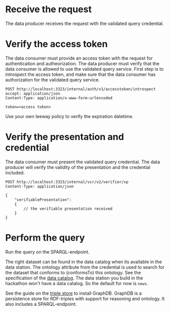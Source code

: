 # Receive the request

The data producer receives the request with the validated query credential.

# Verify the access token

The data consumer must provide an access token with the request for authentication and autheorization. The data producer must verify that the data consumer is allowed to use the validated query service. First step is to introspect the access token, and make sure that the data consumer has authorization for the validated query service.

```http request
POST http://localhost:3323/internal/auth/v1/accesstoken/introspect
accept: application/json
Content-Type: application/x-www-form-urlencoded

token=<access token>

```

Use your own leeway policy to verify the expiration datetime.

# Verify the presentation and credential

The data consumer must present the validated query credential. The data producer will verify the validity of the presentation and the credential included.

```http request
POST http://localhost:3323/internal/vcr/v2/verifier/vp
Content-Type: application/json

{
    "verifiablePresentation": 
    {
        // the verifiable presentation received
    }
}
```

# Perform the query

Run the query on the SPARQL-endpoint. 

The right dataset can be found in the data catalog when its available in the data station. The ontology attribute from the credential is used to search for the dataset that conforms to (conformsTo) this ontology. See the specification of the [data catalog](https://gitlab.com/data-en-techniek/specificaties/datastation/data-catalog). The data station you build in the hackathon won't have a data catalog. So the default for now is `news`.

See the guide on the [triple store](./2-setup-triplestore.md) to install GraphDB. GraphDB is a persistence store for RDF-triples with support for reasoning and ontology. It also includes a SPARQL-endpoint.


